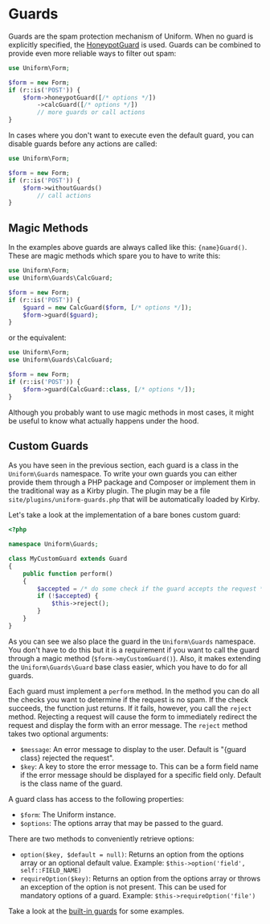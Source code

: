 # Guards

Guards are the spam protection mechanism of Uniform. When no guard is explicitly specified, the [HoneypotGuard](guards/honeypot) is used. Guards can be combined to provide even more reliable ways to filter out spam:

```php
use Uniform\Form;

$form = new Form;
if (r::is('POST')) {
    $form->honeypotGuard([/* options */])
        ->calcGuard([/* options */])
        // more guards or call actions
}
```

In cases where you don't want to execute even the default guard, you can disable guards before any actions are called:

```php
use Uniform\Form;

$form = new Form;
if (r::is('POST')) {
    $form->withoutGuards()
        // call actions
}
```

## Magic Methods

In the examples above guards are always called like this: `{name}Guard()`. These are magic methods which spare you to have to write this:

```php
use Uniform\Form;
use Uniform\Guards\CalcGuard;

$form = new Form;
if (r::is('POST')) {
    $guard = new CalcGuard($form, [/* options */]);
    $form->guard($guard);
}
```

or the equivalent:

```php
use Uniform\Form;
use Uniform\Guards\CalcGuard;

$form = new Form;
if (r::is('POST')) {
    $form->guard(CalcGuard::class, [/* options */]);
}
```
Although you probably want to use magic methods in most cases, it might be useful to know what actually happens under the hood.

## Custom Guards

As you have seen in the previous section, each guard is a class in the `Uniform\Guards` namespace. To write your own guards you can either provide them through a PHP package and Composer or implement them in the traditional way as a Kirby plugin. The plugin may be a file `site/plugins/uniform-guards.php` that will be automatically loaded by Kirby.

Let's take a look at the implementation of a bare bones custom guard:

```php
<?php

namespace Uniform\Guards;

class MyCustomGuard extends Guard
{
    public function perform()
    {
        $accepted = /* do some check if the guard accepts the request */;
        if (!$accepted) {
            $this->reject();
        }
    }
}
```

As you can see we also place the guard in the `Uniform\Guards` namespace. You don't have to do this but it is a requirement if you want to call the guard through a magic method (`$form->myCustomGuard()`). Also, it makes extending the `Uniform\Guards\Guard` base class easier, which you have to do for all guards.

Each guard must implement a `perform` method. In the method you can do all the checks you want to determine if the request is no spam. If the check succeeds, the function just returns. If it fails, however, you call the `reject` method. Rejecting a request will cause the form to immediately redirect the request and display the form with an error message. The `reject` method takes two optional arguments:

- `$message`: An error message to display to the user. Default is "{guard class} rejected the request".
- `$key`: A key to store the error message to. This can be a form field name if the error message should be displayed for a specific field only. Default is the class name of the guard.

A guard class has access to the following properties:

- `$form`: The Uniform instance.
- `$options`: The options array that may be passed to the guard.

There are two methods to conveniently retrieve options:

- `option($key, $default = null)`: Returns an option from the options array or an optional default value. Example: `$this->option('field', self::FIELD_NAME)`
- `requireOption($key)`: Returns an option from the options array or throws an exception of the option is not present. This can be used for mandatory options of a guard. Example: `$this->requireOption('file')`

Take a look at the [built-in guards](https://github.com/mzur/kirby-uniform/tree/master/src/Guards) for some examples.
